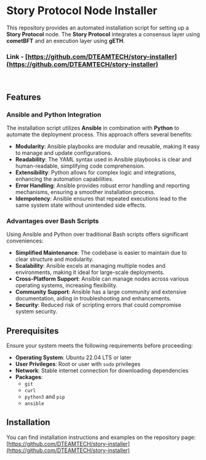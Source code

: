 # Story Protocol Node Installer

This repository provides an automated installation script for setting up a **Story Protocol** node. The **Story Protocol** integrates a consensus layer using **cometBFT** and an execution layer using **gETH**.

### Link - [https://github.com/DTEAMTECH/story-installer](https://github.com/DTEAMTECH/story-installer)

<br>

## Features

### Ansible and Python Integration

The installation script utilizes **Ansible** in combination with **Python** to automate the deployment process. This approach offers several benefits:

- **Modularity**: Ansible playbooks are modular and reusable, making it easy to manage and update configurations.
- **Readability**: The YAML syntax used in Ansible playbooks is clear and human-readable, simplifying code comprehension.
- **Extensibility**: Python allows for complex logic and integrations, enhancing the automation capabilities.
- **Error Handling**: Ansible provides robust error handling and reporting mechanisms, ensuring a smoother installation process.
- **Idempotency**: Ansible ensures that repeated executions lead to the same system state without unintended side effects.

### Advantages over Bash Scripts

Using Ansible and Python over traditional Bash scripts offers significant conveniences:

- **Simplified Maintenance**: The codebase is easier to maintain due to clear structure and modularity.
- **Scalability**: Ansible excels at managing multiple nodes and environments, making it ideal for large-scale deployments.
- **Cross-Platform Support**: Ansible can manage nodes across various operating systems, increasing flexibility.
- **Community Support**: Ansible has a large community and extensive documentation, aiding in troubleshooting and enhancements.
- **Security**: Reduced risk of scripting errors that could compromise system security.

## Prerequisites

Ensure your system meets the following requirements before proceeding:

- **Operating System**: Ubuntu 22.04 LTS or later
- **User Privileges**: Root or user with `sudo` privileges
- **Network**: Stable internet connection for downloading dependencies
- **Packages**:
  - `git`
  - `curl`
  - `python3` and `pip`
  - `ansible`

## Installation
You can find installation instructions and examples on the repository page: [https://github.com/DTEAMTECH/story-installer](https://github.com/DTEAMTECH/story-installer)
